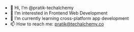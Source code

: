 - 👋 Hi, I’m @pratik-techalchemy
- 👀 I’m interested in Frontend Web Development
- 🌱 I’m currently learning cross-platform app development
- 📫 How to reach me: pratik@techalchemy.co

<!---
pratik-techalchemy/pratik-techalchemy is a ✨ special ✨ repository because its `README.md` (this file) appears on your GitHub profile.
You can click the Preview link to take a look at your changes.
--->
